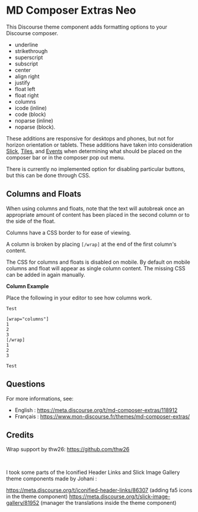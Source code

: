 # MD Composer Extras Neo

This Discourse theme component adds formatting options to your Discourse composer.

* underline
* strikethrough
* superscript
* subscript
* center
* align right
* justify
* float left
* float right
* columns
* icode (inline)
* code (block)
* noparse (inline)
* noparse (block).

These additions are responsive for desktops and phones, but not for horizon orientation or tablets. These additions have taken into consideration [Slick](https://github.com/discourse/Discourse-Slick-image-gallery), [Tiles](https://github.com/discourse/Discourse-Tiles-image-gallery), and [Events](https://github.com/angusmcleod/discourse-events) when determining what should be placed on the composer bar or in the composer pop out menu.

There is currently no implemented option for disabling particular buttons, but this can be done through CSS.

## Columns and Floats

When using columns and floats, note that the text will autobreak once an appropriate amount of content has been placed in the second column or to the side of the float.

Columns have a CSS border to for ease of viewing.

A column is broken by placing `[/wrap]` at the end of the first column's content.

The CSS for columns and floats is disabled on mobile. By default on mobile columns and float will appear as single column content. The missing CSS can be added in again manually.

**Column Example**

Place the following in your editor to see how columns work.

```
Test

[wrap="columns"]
1
2
3
[/wrap]
1
2
3

Test
```

## Questions

For more informations, see: 

- English : https://meta.discourse.org/t/md-composer-extras/118912
- Français : https://www.mon-discourse.fr/themes/md-composer-extras/

## Credits

Wrap support by thw26: https://github.com/thw26

<br>

I took some parts of the Iconified Header Links and Slick Image Gallery theme components made by Johani : 

https://meta.discourse.org/t/iconified-header-links/86307 (adding fa5 icons in the theme component)
https://meta.discourse.org/t/slick-image-gallery/81952 (manager the translations inside the theme component)
